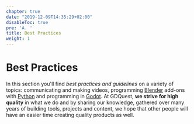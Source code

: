 ```yaml
---
chapter: true
date: "2019-12-09T14:35:29+02:00"
disableToc: true
pre: 'A. '
title: Best Practices
weight: 1
---
```


# Best Practices

In this section you'll find _best practices and guidelines_ on a variety of topics: communicating and making videos, programming [Blender](//www.blender.org/) add-ons with [Python](//python.org) and programming in [Godot](//godotengine.org). At GDQuest, **we strive for high quality** in what we do and by sharing our knowledge, gathered over many years of building tools, projects and content, we hope that other people will have an easier time creating quality products as well.

